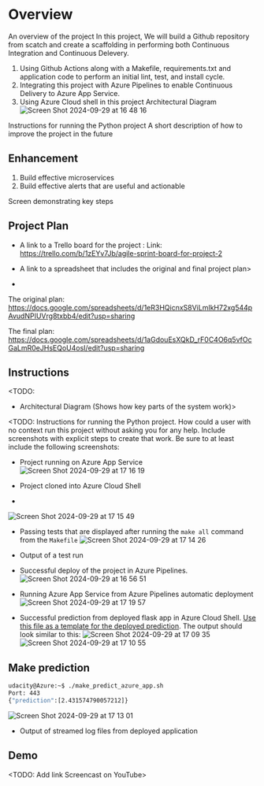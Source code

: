 # Overview
An overview of the project
In this project, We will build a Github repository from scatch and create a scaffolding in performing
both Continuous Integration and Continuous Delevery.
 1. Using Github Actions along with a Makefile, requirements.txt and application code to perform an initial lint, test, and install cycle.
 2. Integrating this project with Azure Pipelines to enable Continuous Delivery to Azure App Service.
 3. Using Azure Cloud shell in this project
Architectural Diagram
![Screen Shot 2024-09-29 at 16 48 16](https://github.com/user-attachments/assets/3edc738e-d80f-46f0-897f-ad68bfddc5af)

Instructions for running the Python project
A short description of how to improve the project in the future
## Enhancement
1. Build effective microservices
2. Build effective alerts that are useful and actionable

Screen demonstrating key steps

## Project Plan
* A link to a Trello board for the project : 
Link: https://trello.com/b/1zEYv7Jb/agile-sprint-board-for-project-2

* A link to a spreadsheet that includes the original and final project plan>
* 
The original plan: https://docs.google.com/spreadsheets/d/1eR3HQicnxS8ViLmIkH72xg544pAvudNPIUVrg8txbb4/edit?usp=sharing

The final plan: https://docs.google.com/spreadsheets/d/1aGdouEsXQkD_rF0C4O6q5vfOcGaLmR0eJHsEQoU4osI/edit?usp=sharing

## Instructions

<TODO:  
* Architectural Diagram (Shows how key parts of the system work)>

<TODO:  Instructions for running the Python project.  How could a user with no context run this project without asking you for any help.  Include screenshots with explicit steps to create that work. Be sure to at least include the following screenshots:

* Project running on Azure App Service
![Screen Shot 2024-09-29 at 17 16 19](https://github.com/user-attachments/assets/79569315-b6d0-4b42-8e4c-9ff1bfd40665)

* Project cloned into Azure Cloud Shell
* 
![Screen Shot 2024-09-29 at 17 15 49](https://github.com/user-attachments/assets/4b3e71ed-ebdf-4837-baf2-126ab23c33ca)


* Passing tests that are displayed after running the `make all` command from the `Makefile`
![Screen Shot 2024-09-29 at 17 14 26](https://github.com/user-attachments/assets/7a0bf41f-1277-41d2-bd88-1ed1733131f5)

* Output of a test run

* Successful deploy of the project in Azure Pipelines.
 ![Screen Shot 2024-09-29 at 16 56 51](https://github.com/user-attachments/assets/ed0089f8-0775-45c6-a55a-63afe30d8b59)


* Running Azure App Service from Azure Pipelines automatic deployment
![Screen Shot 2024-09-29 at 17 19 57](https://github.com/user-attachments/assets/f15b0d36-8750-4679-8bcd-2c0ce177cab1)


* Successful prediction from deployed flask app in Azure Cloud Shell.  [Use this file as a template for the deployed prediction]([(https://github.com/TuanNA163/flask-learn-udacity/blob/main/make_predict_azure_app.sh)]).
The output should look similar to this:
![Screen Shot 2024-09-29 at 17 09 35](https://github.com/user-attachments/assets/c96b7c8a-4a77-42ad-aa49-bc44665ed6dd)
![Screen Shot 2024-09-29 at 17 10 55](https://github.com/user-attachments/assets/bb8e208b-bc34-4e08-8141-0ba86e1ba373)

## Make prediction
```bash
udacity@Azure:~$ ./make_predict_azure_app.sh
Port: 443
{"prediction":[2.431574790057212]}
```
![Screen Shot 2024-09-29 at 17 13 01](https://github.com/user-attachments/assets/a5c0d6f5-0753-4b60-9989-0d5c4d28ce7f)

* Output of streamed log files from deployed application

## Demo 

<TODO: Add link Screencast on YouTube>
